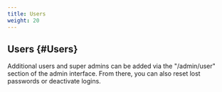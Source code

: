 ```yaml
---
title: Users
weight: 20
---
```


## Users {#Users}
Additional users and super admins can be added via the "/admin/user" section of the admin interface.  From there, you can also reset lost passwords or deactivate logins.

